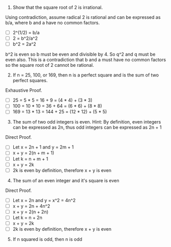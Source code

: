 1. Show that the square root of 2 is irrational.

 Using contradiction, assume radical 2 is rational and can be expressed as b/a, where b and a have no common factors.
 - [ ] 2^(1/2) = b/a
 - [ ] 2 = b^2/a^2
 - [ ] b^2 = 2a^2
 
 b^2 is even so b must be even and divisible by 4. So q^2 and q must be even also. This is a contradiction that b and a must have no common factors so the square root of 2 cannot be rational.
 
 2. If n = 25, 100, or 169, then n is a perfect square and is the sum of two perfect squares.
 
 Exhaustive Proof.
 - [ ] 25 = 5 * 5 = 16 + 9 = (4 * 4) + (3 * 3)
 - [ ] 100 = 10 * 10 = 36 + 64 = (6 * 6) + (8 * 8)
 - [ ] 169 = 13 * 13 = 144 + 25 = (12 * 12) + (5 * 5)
 
 3. The sum of two odd integers is even.  Hint: By definition, even integers can be expressed as 2n, thus odd integers can be expressed as 2n + 1	
 
 Direct Proof.
  - [ ] Let x = 2n + 1 and y = 2m + 1
  - [ ] x + y = 2(n + m + 1)
  - [ ] Let k = n + m + 1
  - [ ] x + y = 2k
  - [ ] 2k is even by definition, therefore x + y is even
 
4. The sum of an even integer and it's square is even

Direct Proof.
- [ ] Let x = 2n and y = x^2 = 4n^2
- [ ] x + y = 2n + 4n^2
- [ ] x + y = 2(n + 2n)
- [ ] Let k = n + 2n
- [ ] x + y = 2k
- [ ] 2k is even by definition, therefore x + y is even

 5. If n squared is odd, then n is odd
 
 
